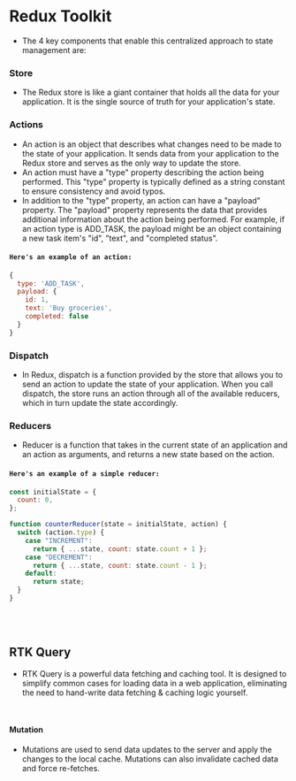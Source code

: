 # Redux Toolkit

- The 4 key components that enable this centralized approach to state management are:

### Store

- The Redux store is like a giant container that holds all the data for your application. It is the single source of truth for your application's state.

### Actions

- An action is an object that describes what changes need to be made to the state of your application. It sends data from your application to the Redux store and serves as the only way to update the store.
- An action must have a "type" property describing the action being performed. This "type" property is typically defined as a string constant to ensure consistency and avoid typos.
- In addition to the "type" property, an action can have a "payload" property. The "payload" property represents the data that provides additional information about the action being performed. For example, if an action type is ADD_TASK, the payload might be an object containing a new task item's "id", "text", and "completed status".

#### `Here's an example of an action:`

```jsx
{
  type: 'ADD_TASK',
  payload: {
    id: 1,
    text: 'Buy groceries',
    completed: false
  }
}
```

### Dispatch

- In Redux, dispatch is a function provided by the store that allows you to send an action to update the state of your application. When you call dispatch, the store runs an action through all of the available reducers, which in turn update the state accordingly.

### Reducers

- Reducer is a function that takes in the current state of an application and an action as arguments, and returns a new state based on the action.

#### `Here's an example of a simple reducer:`

```jsx
const initialState = {
  count: 0,
};

function counterReducer(state = initialState, action) {
  switch (action.type) {
    case "INCREMENT":
      return { ...state, count: state.count + 1 };
    case "DECREMENT":
      return { ...state, count: state.count - 1 };
    default:
      return state;
  }
}
```

<br />
<br />

## RTK Query

- RTK Query is a powerful data fetching and caching tool. It is designed to simplify common cases for loading data in a web application, eliminating the need to hand-write data fetching & caching logic yourself.

<br />

#### Mutation

- Mutations are used to send data updates to the server and apply the changes to the local cache. Mutations can also invalidate cached data and force re-fetches.
